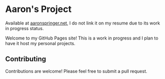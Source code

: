 # Aaron's Project
Available at [aaronspringer.net](aaronspringer.net), I do not link it on my resume due to its work in progress status.

Welcome to my GitHub Pages site! This is a work in progress and I plan to have it host my personal projects.

## Contributing

Contributions are welcome! Please feel free to submit a pull request.
